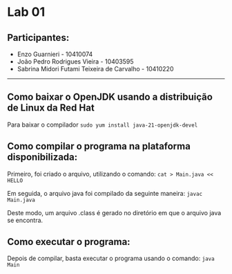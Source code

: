 # Lab 01

## Participantes:
- Enzo Guarnieri - 10410074
- João Pedro Rodrigues Vieira - 10403595
- Sabrina Midori Futami Teixeira de Carvalho - 10410220

---

## Como baixar o OpenJDK usando a distribuição de Linux da Red Hat

Para baixar o compilador
`sudo yum install java-21-openjdk-devel`

## Como compilar o programa na plataforma disponibilizada:

Primeiro, foi criado o arquivo, utilizando o comando:
`cat > Main.java << HELLO`

Em seguida, o arquivo java foi compilado da seguinte maneira:
`javac Main.java`

Deste modo, um arquivo .class é gerado no diretório em que o arquivo java se encontra.

## Como executar o programa:

Depois de compilar, basta executar o programa usando o comando:
`java Main`
    
